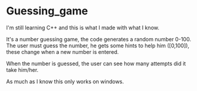 Guessing_game
=============

I'm still learning C++ and this is what I made with what I know.

It's a number guessing game, the code generates a random number 0-100.
The user must guess the number, he gets some hints to help him ([0,100]),
these change when a new number is entered.

When the number is guessed, the user can see how many attempts did it take him/her.

As much as I know this only works on windows.
